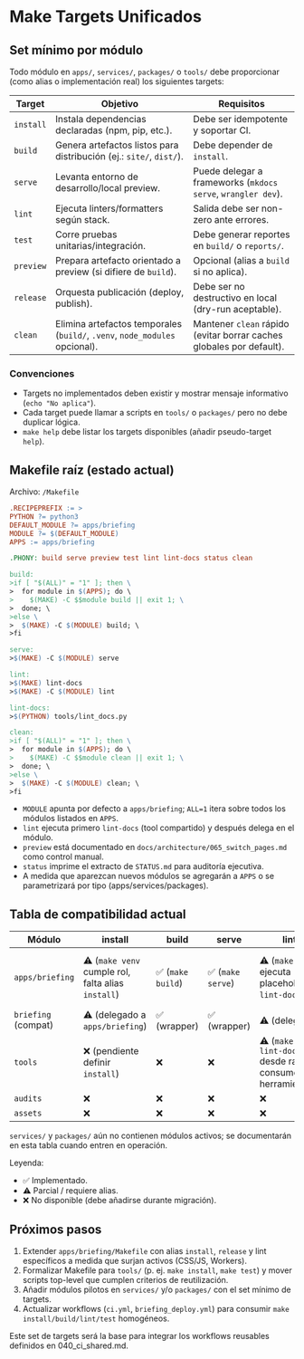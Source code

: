 # Make Targets Unificados

## Set mínimo por módulo

Todo módulo en `apps/`, `services/`, `packages/` o `tools/` debe proporcionar (como alias o implementación real) los siguientes targets:

| Target | Objetivo | Requisitos |
|--------|----------|------------|
| `install` | Instala dependencias declaradas (npm, pip, etc.). | Debe ser idempotente y soportar CI. |
| `build` | Genera artefactos listos para distribución (ej.: `site/`, `dist/`). | Debe depender de `install`. |
| `serve` | Levanta entorno de desarrollo/local preview. | Puede delegar a frameworks (`mkdocs serve`, `wrangler dev`). |
| `lint` | Ejecuta linters/formatters según stack. | Salida debe ser non-zero ante errores. |
| `test` | Corre pruebas unitarias/integración. | Debe generar reportes en `build/` o `reports/`. |
| `preview` | Prepara artefacto orientado a preview (si difiere de `build`). | Opcional (alias a `build` si no aplica). |
| `release` | Orquesta publicación (deploy, publish). | Debe ser no destructivo en local (dry-run aceptable). |
| `clean` | Elimina artefactos temporales (`build/`, `.venv`, `node_modules` opcional). | Mantener `clean` rápido (evitar borrar caches globales por default). |

### Convenciones

- Targets no implementados deben existir y mostrar mensaje informativo (`echo "No aplica"`).
- Cada target puede llamar a scripts en `tools/` o `packages/` pero no debe duplicar lógica.
- `make help` debe listar los targets disponibles (añadir pseudo-target `help`).

## Makefile raíz (estado actual)

Archivo: `/Makefile`

```makefile
.RECIPEPREFIX := >
PYTHON ?= python3
DEFAULT_MODULE ?= apps/briefing
MODULE ?= $(DEFAULT_MODULE)
APPS := apps/briefing

.PHONY: build serve preview test lint lint-docs status clean

build:
>if [ "$(ALL)" = "1" ]; then \
>  for module in $(APPS); do \
>    $(MAKE) -C $$module build || exit 1; \
>  done; \
>else \
>  $(MAKE) -C $(MODULE) build; \
>fi

serve:
>$(MAKE) -C $(MODULE) serve

lint:
>$(MAKE) lint-docs
>$(MAKE) -C $(MODULE) lint

lint-docs:
>$(PYTHON) tools/lint_docs.py

clean:
>if [ "$(ALL)" = "1" ]; then \
>  for module in $(APPS); do \
>    $(MAKE) -C $$module clean || exit 1; \
>  done; \
>else \
>  $(MAKE) -C $(MODULE) clean; \
>fi
```

- `MODULE` apunta por defecto a `apps/briefing`; `ALL=1` itera sobre todos los módulos listados en `APPS`.
- `lint` ejecuta primero `lint-docs` (tool compartido) y después delega en el módulo.
- `preview` está documentado en `docs/architecture/065_switch_pages.md` como control manual.
- `status` imprime el extracto de `STATUS.md` para auditoría ejecutiva.
- A medida que aparezcan nuevos módulos se agregarán a `APPS` o se parametrizará por tipo (apps/services/packages).

## Tabla de compatibilidad actual

| Módulo | install | build | serve | lint | test | preview | release |
|--------|---------|-------|-------|------|------|---------|---------|
| `apps/briefing` | ⚠️ (`make venv` cumple rol, falta alias `install`) | ✅ (`make build`) | ✅ (`make serve`) | ⚠️ (`make lint` ejecuta placeholder + `lint-docs`) | ✅ (`make test` → `test-env`, `test-logs`) | ⚠️ (placeholder documentado, sin acción automática) | ⚠️ (deploy manual vía CI/Pages) |
| `briefing` (compat) | ⚠️ (delegado a `apps/briefing`) | ✅ (wrapper) | ✅ (wrapper) | ⚠️ (delegado) | ✅ (delegado) | ⚠️ (placeholder) | ⚠️ (delegado) |
| `tools` | ❌ (pendiente definir `install`) | ❌ | ❌ | ⚠️ (`make lint-docs` desde raíz consume herramientas) | ⚠️ (scripts individuales, sin target) | ❌ | ❌ |
| `audits` | ❌ | ❌ | ❌ | ❌ | ❌ | ❌ | ❌ |
| `assets` | ❌ | ❌ | ❌ | ❌ | ❌ | ❌ | ❌ |

`services/` y `packages/` aún no contienen módulos activos; se documentarán en esta tabla cuando entren en operación.

Leyenda:
- ✅ Implementado.
- ⚠️ Parcial / requiere alias.
- ❌ No disponible (debe añadirse durante migración).

## Próximos pasos

1. Extender `apps/briefing/Makefile` con alias `install`, `release` y lint específicos a medida que surjan activos (CSS/JS, Workers).
2. Formalizar Makefile para `tools/` (p. ej. `make install`, `make test`) y mover scripts top-level que cumplen criterios de reutilización.
3. Añadir módulos pilotos en `services/` y/o `packages/` con el set mínimo de targets.
4. Actualizar workflows (`ci.yml`, `briefing_deploy.yml`) para consumir `make install/build/lint/test` homogéneos.

Este set de targets será la base para integrar los workflows reusables definidos en 040_ci_shared.md.
